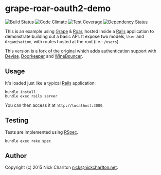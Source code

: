 # grape-roar-oauth2-demo

[![Build Status](https://travis-ci.org/nickcharlton/grape-roar-oauth2-demo.svg?branch=master)](https://travis-ci.org/nickcharlton/grape-roar-oauth2-demo)
[![Code Climate](https://codeclimate.com/github/nickcharlton/grape-roar-oauth2-demo/badges/gpa.svg)](https://codeclimate.com/github/nickcharlton/grape-roar-demo-oauth2)
[![Test Coverage](https://codeclimate.com/github/nickcharlton/grape-roar-oauth2-demo/badges/coverage.svg)](https://codeclimate.com/github/nickcharlton/grape-roar-oauth2-demo)
[![Dependency Status](https://gemnasium.com/nickcharlton/grape-roar-oauth2-demo.svg)](https://gemnasium.com/nickcharlton/grape-roar-oauth2-demo)

This is an example using [Grape][] & [Roar][], hosted inside a [Rails][]
application to demonstrate building out a basic API. It expose two models,
`User` and `Organisation`, with routes hosted at the root (i.e.: `/users`).

This version is a [fork of the original][original] which adds authentication
support with [Devise][], [Doorkeeper][] and [WineBouncer][].

## Usage

It's loaded just like a typical [Rails][] application:

```
bundle install
bundle exec rails server
```

You can then access it at `http://localhost:3000`.

## Testing

Tests are implemented using [RSpec][].

```
bundle exec rake spec
```

## Author

Copyright (c) 2015 Nick Charlton <nick@nickcharlton.net>.

[Grape]: https://github.com/intridea/grape
[Roar]: https://github.com/apotonick/roar
[Rails]: http://guides.rubyonrails.org/
[original]: https://github.com/nickcharlton/grape-roar-demo
[Devise]: https://github.com/plataformatec/devise
[Doorkeeper]: https://github.com/doorkeeper-gem/doorkeeper
[WineBouncer]: https://github.com/antek-drzewiecki/wine_bouncer
[RSpec]: http://rspec.info
